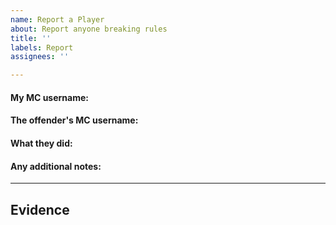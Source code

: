 ```yaml
---
name: Report a Player
about: Report anyone breaking rules
title: ''
labels: Report
assignees: ''

---
```


#### My MC username:
<!--- Write your answer below this line --->

#### The offender's MC username:
<!--- Write your answer below this line --->

#### What they did:
<!--- Write your answer below this line --->

#### Any additional notes:
<!--- Write your answer below this line --->
_____
## Evidence
<!--- Upload the files below this line --->
